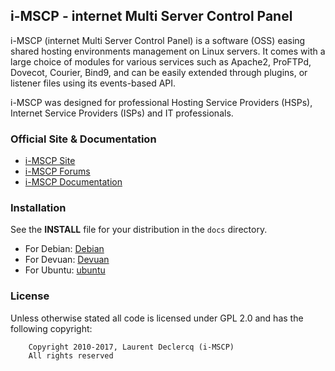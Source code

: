 ## i-MSCP - internet Multi Server Control Panel

i-MSCP (internet Multi Server Control Panel) is a software (OSS) easing shared hosting environments management on Linux
servers. It comes with a large choice of modules for various services such as Apache2, ProFTPd, Dovecot, Courier, Bind9,
and can be easily extended through plugins, or listener files using its events-based API.

i-MSCP was designed for professional Hosting Service Providers (HSPs), Internet Service Providers (ISPs) and IT
professionals.

### Official Site & Documentation

* [i-MSCP Site](https://i-mscp.net/)
* [i-MSCP Forums](https://i-mscp.net/index.php/BoardList/)
* [i-MSCP Documentation](https://wiki.i-mscp.net/doku.php)

### Installation

See the **INSTALL** file for your distribution in the `docs` directory.

* For Debian: [Debian](./docs/Debian/INSTALL.md)
* For Devuan: [Devuan](./docs/Devuan/INSTALL.md)
* For Ubuntu: [ubuntu](./docs/Ubuntu/INSTALL.md)

### License

Unless otherwise stated all code is licensed under GPL 2.0 and has the following copyright:

```
    Copyright 2010-2017, Laurent Declercq (i-MSCP)
    All rights reserved
```
